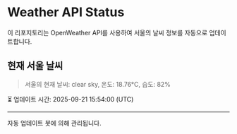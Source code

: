 
# Weather API Status

이 리포지토리는 OpenWeather API를 사용하여 서울의 날씨 정보를 자동으로 업데이트합니다.

## 현재 서울 날씨
> 서울의 현재 날씨: clear sky, 온도: 18.76°C, 습도: 82%

⏳ 업데이트 시간: 2025-09-21 15:54:00 (UTC)

---
자동 업데이트 봇에 의해 관리됩니다.
